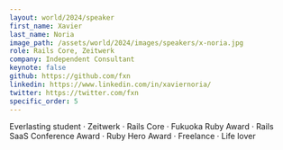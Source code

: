 ```yaml
---
layout: world/2024/speaker
first_name: Xavier
last_name: Noria
image_path: /assets/world/2024/images/speakers/x-noria.jpg
role: Rails Core, Zeitwerk
company: Independent Consultant
keynote: false
github: https://github.com/fxn
linkedin: https://www.linkedin.com/in/xaviernoria/
twitter: https://twitter.com/fxn
specific_order: 5
---
```


Everlasting student · Zeitwerk · Rails Core · Fukuoka Ruby Award · Rails SaaS Conference Award · Ruby Hero Award · Freelance · Life lover
